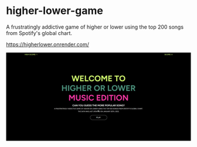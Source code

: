 # higher-lower-game
A frustratingly addictive game of higher or lower using the top 200 songs from Spotify's global chart.

https://higherlower.onrender.com/

<img src="assets/images/higher-or-lower.gif">